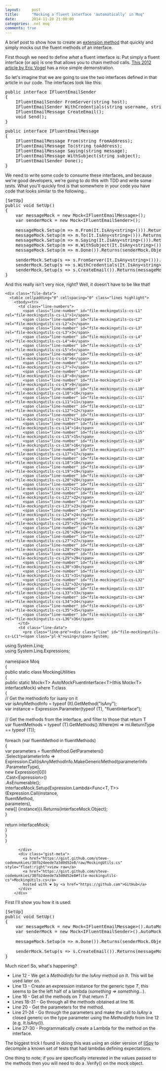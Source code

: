 ```yaml
---
layout: 	post
title:  	"Mocking a fluent interface 'automatically' in Moq"
date:   	2014-11-20 21:00:00
categories: .net moq
comments: true
---
```

A brief post to show how to create an [extension method][dotnet-extension-method-definition] that quickly and simply mocks out the fluent methods of an interface.

First though we need to define *what* a fluent interface is: Put simply a fluent interface (or api) is one that allows you to chain method calls. [This 2012 article by Eric Vogel][vs-mag-fluent-api] has a nice simple demonstration.

So let's imagine that we are going to use the two interfaces defined in that article in our code. The interfaces look like this:

<pre>public interface IFluentEmailSender
{
    IFluentEmailSender FromServer(string host);
    IFluentEmailSender WithCredentials(string username, string password);
    IFluentEmailMessage CreateEmail();
    void Send();
}</pre>

<pre>public interface IFluentEmailMessage
{
    IFluentEmailMessage From(string fromAddress);
    IFluentEmailMessage To(string toAddress);
    IFluentEmailMessage Saying(string message);
    IFluentEmailMessage WithSubject(string subject);
    IFluentEmailSender Done();
}</pre>

We need to write some code to consume these interfaces, and because we're good developers, we're going to do this with TDD and write some tests. What you'll quickly find is that somewhere in your code you have code that looks similar to the following...

<pre>[SetUp]
public void SetUp()
{
    var messageMock = new Mock&lt;IFluentEmailMessage&gt;();
    var senderMock = new Mock&lt;IFluentEmailSender&gt;();

    messageMock.Setup(m => m.From(It.IsAny&lt;string&gt;())).Returns(messageMock.Object);
    messageMock.Setup(m => m.To(It.IsAny&lt;string&gt;())).Returns(messageMock.Object);
    messageMock.Setup(m => m.Saying(It.IsAny&lt;string&gt;())).Returns(messageMock.Object);
    messageMock.Setup(m => m.WithSubject(It.IsAny&lt;string&gt;())).Returns(messageMock.Object);
    messageMock.Setup(m => m.Done()).Returns(senderMock.Object);

    senderMock.Setup(s => s.FromServer(It.IsAny&lt;string&gt;())).Returns(senderMock.Object);
    senderMock.Setup(s => s.WithCredentials(It.IsAny&lt;string&gt;(), It.IsAny&lt;string&gt;())).Returns(senderMock.Object);
    senderMock.Setup(s => s.CreateEmail()).Returns(messageMock.Object);
}</pre>

And this really isn't very nice, right? Well, it doesn't have to be like that!

<noscript>
    <link rel="stylesheet" href="https://gist-assets.github.com/assets/embed-81292f31902b1c0ba82591f0046fa60c.css">
    <div id="gist16426875" class="gist">
        <div class="gist-file">
          <div class="gist-data gist-syntax">




    <div class="file-data">
      <table cellpadding="0" cellspacing="0" class="lines highlight">
        <tbody><tr>
          <td class="line-numbers">
            <span class="line-number" id="file-mockingutils-cs-L1" rel="file-mockingutils-cs-L1">1</span>
            <span class="line-number" id="file-mockingutils-cs-L2" rel="file-mockingutils-cs-L2">2</span>
            <span class="line-number" id="file-mockingutils-cs-L3" rel="file-mockingutils-cs-L3">3</span>
            <span class="line-number" id="file-mockingutils-cs-L4" rel="file-mockingutils-cs-L4">4</span>
            <span class="line-number" id="file-mockingutils-cs-L5" rel="file-mockingutils-cs-L5">5</span>
            <span class="line-number" id="file-mockingutils-cs-L6" rel="file-mockingutils-cs-L6">6</span>
            <span class="line-number" id="file-mockingutils-cs-L7" rel="file-mockingutils-cs-L7">7</span>
            <span class="line-number" id="file-mockingutils-cs-L8" rel="file-mockingutils-cs-L8">8</span>
            <span class="line-number" id="file-mockingutils-cs-L9" rel="file-mockingutils-cs-L9">9</span>
            <span class="line-number" id="file-mockingutils-cs-L10" rel="file-mockingutils-cs-L10">10</span>
            <span class="line-number" id="file-mockingutils-cs-L11" rel="file-mockingutils-cs-L11">11</span>
            <span class="line-number" id="file-mockingutils-cs-L12" rel="file-mockingutils-cs-L12">12</span>
            <span class="line-number" id="file-mockingutils-cs-L13" rel="file-mockingutils-cs-L13">13</span>
            <span class="line-number" id="file-mockingutils-cs-L14" rel="file-mockingutils-cs-L14">14</span>
            <span class="line-number" id="file-mockingutils-cs-L15" rel="file-mockingutils-cs-L15">15</span>
            <span class="line-number" id="file-mockingutils-cs-L16" rel="file-mockingutils-cs-L16">16</span>
            <span class="line-number" id="file-mockingutils-cs-L17" rel="file-mockingutils-cs-L17">17</span>
            <span class="line-number" id="file-mockingutils-cs-L18" rel="file-mockingutils-cs-L18">18</span>
            <span class="line-number" id="file-mockingutils-cs-L19" rel="file-mockingutils-cs-L19">19</span>
            <span class="line-number" id="file-mockingutils-cs-L20" rel="file-mockingutils-cs-L20">20</span>
            <span class="line-number" id="file-mockingutils-cs-L21" rel="file-mockingutils-cs-L21">21</span>
            <span class="line-number" id="file-mockingutils-cs-L22" rel="file-mockingutils-cs-L22">22</span>
            <span class="line-number" id="file-mockingutils-cs-L23" rel="file-mockingutils-cs-L23">23</span>
            <span class="line-number" id="file-mockingutils-cs-L24" rel="file-mockingutils-cs-L24">24</span>
            <span class="line-number" id="file-mockingutils-cs-L25" rel="file-mockingutils-cs-L25">25</span>
            <span class="line-number" id="file-mockingutils-cs-L26" rel="file-mockingutils-cs-L26">26</span>
            <span class="line-number" id="file-mockingutils-cs-L27" rel="file-mockingutils-cs-L27">27</span>
            <span class="line-number" id="file-mockingutils-cs-L28" rel="file-mockingutils-cs-L28">28</span>
            <span class="line-number" id="file-mockingutils-cs-L29" rel="file-mockingutils-cs-L29">29</span>
            <span class="line-number" id="file-mockingutils-cs-L30" rel="file-mockingutils-cs-L30">30</span>
            <span class="line-number" id="file-mockingutils-cs-L31" rel="file-mockingutils-cs-L31">31</span>
            <span class="line-number" id="file-mockingutils-cs-L32" rel="file-mockingutils-cs-L32">32</span>
            <span class="line-number" id="file-mockingutils-cs-L33" rel="file-mockingutils-cs-L33">33</span>
            <span class="line-number" id="file-mockingutils-cs-L34" rel="file-mockingutils-cs-L34">34</span>
            <span class="line-number" id="file-mockingutils-cs-L35" rel="file-mockingutils-cs-L35">35</span>
            <span class="line-number" id="file-mockingutils-cs-L36" rel="file-mockingutils-cs-L36">36</span>
          </td>
          <td class="line-data">
            <pre class="line-pre"><div class="line" id="file-mockingutils-cs-LC1"><span class="pl-k">using</span> System;
</div><div class="line" id="file-mockingutils-cs-LC2"><span class="pl-k">using</span> System.Linq;
</div><div class="line" id="file-mockingutils-cs-LC3"><span class="pl-k">using</span> System.Linq.Expressions;
</div><div class="line" id="file-mockingutils-cs-LC4">&nbsp;
</div><div class="line" id="file-mockingutils-cs-LC5"><span class="pl-k">namespace</span> <span class="pl-en">Moq</span>
</div><div class="line" id="file-mockingutils-cs-LC6">{
</div><div class="line" id="file-mockingutils-cs-LC7">    <span class="pl-s">public</span> <span class="pl-s">static</span> <span class="pl-s">class</span> <span class="pl-en">MockingUtilities</span>
</div><div class="line" id="file-mockingutils-cs-LC8">    {
</div><div class="line" id="file-mockingutils-cs-LC9">        <span class="pl-s">public</span> <span class="pl-s">static</span> Mock&lt;T&gt; AutoMockFluentInterface&lt;T&gt;(this Mock&lt;T&gt; interfaceMock) where T:class
</div><div class="line" id="file-mockingutils-cs-LC10">        {
</div><div class="line" id="file-mockingutils-cs-LC11">            <span class="pl-c">// Get the methodinfo for isany on it</span>
</div><div class="line" id="file-mockingutils-cs-LC12">            <span class="pl-k">var</span> isAnyMethodInfo = <span class="pl-k">typeof</span> (It).GetMethod(<span class="pl-s1"><span class="pl-pds">"</span>IsAny<span class="pl-pds">"</span></span>);
</div><div class="line" id="file-mockingutils-cs-LC13">            <span class="pl-k">var</span> instance = Expression.Parameter(<span class="pl-k">typeof</span> (T), <span class="pl-s1"><span class="pl-pds">"</span>fluentInterface<span class="pl-pds">"</span></span>);
</div><div class="line" id="file-mockingutils-cs-LC14">&nbsp;
</div><div class="line" id="file-mockingutils-cs-LC15">            <span class="pl-c">// Get the methods from the interface, and filter to those that return T</span>
</div><div class="line" id="file-mockingutils-cs-LC16">            <span class="pl-k">var</span> fluentMethods = <span class="pl-k">typeof</span> (T).GetMethods().Where(mi =&gt; mi.ReturnType == <span class="pl-k">typeof</span> (T));
</div><div class="line" id="file-mockingutils-cs-LC17">&nbsp;
</div><div class="line" id="file-mockingutils-cs-LC18">            <span class="pl-k">foreach</span> (<span class="pl-k">var</span> fluentMethod <span class="pl-k">in</span> fluentMethods)
</div><div class="line" id="file-mockingutils-cs-LC19">            {
</div><div class="line" id="file-mockingutils-cs-LC20">                <span class="pl-k">var</span> parameters = fluentMethod.GetParameters()
</div><div class="line" id="file-mockingutils-cs-LC21">                                             .Select(parameterInfo =&gt;
</div><div class="line" id="file-mockingutils-cs-LC22">                                                         Expression.Call(isAnyMethodInfo.MakeGenericMethod(parameterInfo
</div><div class="line" id="file-mockingutils-cs-LC23">                                                                                                               .ParameterType),
</div><div class="line" id="file-mockingutils-cs-LC24">                                                                         <span class="pl-s">new</span> Expression[<span class="pl-c1">0</span>]))
</div><div class="line" id="file-mockingutils-cs-LC25">                                             .Cast&lt;Expression&gt;()
</div><div class="line" id="file-mockingutils-cs-LC26">                                             .AsEnumerable();
</div><div class="line" id="file-mockingutils-cs-LC27">                interfaceMock.Setup(Expression.Lambda&lt;Func&lt;T, T&gt;&gt;(Expression.Call(instance,
</div><div class="line" id="file-mockingutils-cs-LC28">                                                                                  fluentMethod,
</div><div class="line" id="file-mockingutils-cs-LC29">                                                                                  parameters),
</div><div class="line" id="file-mockingutils-cs-LC30">                                                                  <span class="pl-s">new</span>[] {instance})).Returns(interfaceMock.Object);
</div><div class="line" id="file-mockingutils-cs-LC31">            }
</div><div class="line" id="file-mockingutils-cs-LC32">&nbsp;
</div><div class="line" id="file-mockingutils-cs-LC33">            <span class="pl-k">return</span> interfaceMock;
</div><div class="line" id="file-mockingutils-cs-LC34">        }
</div><div class="line" id="file-mockingutils-cs-LC35">    }
</div><div class="line" id="file-mockingutils-cs-LC36">}
</div></pre>
          </td>
        </tr>
      </tbody></table>
    </div>

          </div>
          <div class="gist-meta">
            <a href="https://gist.github.com/steve-codemunkies/38fb24eede7a3d0d52e8/raw/MockingUtils.cs" style="float:right">view raw</a>
            <a href="https://gist.github.com/steve-codemunkies/38fb24eede7a3d0d52e8#file-mockingutils-cs">MockingUtils.cs</a>
            hosted with ❤ by <a href="https://github.com">GitHub</a>
          </div>
        </div>
</div>
</noscript>
<script src="https://gist.github.com/steve-codemunkies/38fb24eede7a3d0d52e8.js"></script>

First I'll show you how it is used:

<pre>[SetUp]
public void SetUp()
{
    var messageMock = new Mock&lt;IFluentEmailMessage&gt;().AutoMockFluentInterface();
    var senderMock = new Mock&lt;IFluentEmailSender&gt;().AutoMockFluentInterface();

    messageMock.Setup(m => m.Done()).Returns(senderMock.Object);

    senderMock.Setup(s => s.CreateEmail()).Returns(messageMock.Object);
}</pre>

Much nicer! So, what's happening?

* Line 12 - We get a *MethodInfo* for the *IsAny* method on *It*. This will be used later on.
* Line 13 - Create an expression instance for the generic type *T*, this seems to be the left half of a lambda (*something => something...*).
* Line 16 - Get all the methods on *T* that return *T*.
* Lines 18-31 - Go through all the methods obtained at line 16.
* Line 20 - Get the parameters for the method.
* Line 21-24 - Go through the parameters and make the call to *IsAny* a closed generic on the type parameter using the *MethodInfo* from line 12 (e.g. *It.IsAny<string>()*).
* Line 27-30 - Programmatically create a Lambda for the method on the interface.

The biggest trick I found in doing this was using an older version of [IlSpy][ilspy-download-page] to decompile a known set of tests that had lambdas defining expectations.

One thing to note; if you are specifically interested in the values passed to the methods then you will need to do a .Verify() on the mock object.

[dotnet-extension-method-definition]:   http://msdn.microsoft.com/en-GB/library/bb383977.aspx
[vs-mag-fluent-api]:                    http://visualstudiomagazine.com/articles/2012/05/10/fluent-interface-design-in-net.aspx
[ilspy-download-page]:                  http://ilspy.net/
